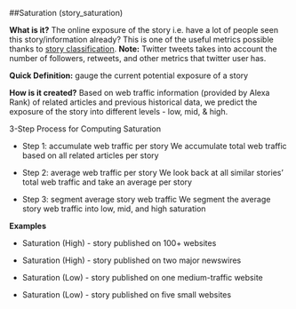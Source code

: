 ##Saturation (story_saturation)

**What is it?** The online exposure of the story i.e. have a lot of people seen this story/information already?
This is one of the useful metrics possible thanks to [story classification](#story-classification).
**Note:** Twitter tweets takes into account the number of followers, retweets, and other metrics that twitter user has.

**Quick Definition:** gauge the current potential exposure of a story

**How is it created?** Based on web traffic information (provided by Alexa Rank) of related articles and previous historical data, we predict the exposure of the story into different levels  - low, mid, & high.

3-Step Process for Computing Saturation

- Step 1: accumulate web traffic per story
We accumulate total web traffic based on all related articles per story

- Step 2: average web traffic per story
We look back at all similar stories’ total web traffic and take an average per story 

- Step 3: segment average story web traffic
We segment the average story web traffic into low, mid, and high saturation 

**Examples**
 
- Saturation (High) - story published on 100+ websites
 
- Saturation (High) - story published on two major newswires

- Saturation (Low) - story published on one medium-traffic website

- Saturation (Low) - story published on five small websites